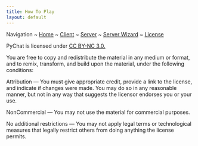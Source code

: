 ```yaml
---
title: How To Play
layout: default
---
```

Navigation ~ [Home](README.md) ~ [Client](CLIENT.md) ~ [Server](SERVER.md) ~ [Server Wizard](WIZARD.md) ~ [License](CREDITS.md)

PyChat is licensed under [CC BY-NC 3.0.](https://creativecommons.org/licenses/by-nc/3.0/us/)

You are free to copy and redistribute the material in any medium or format, and to remix, transform, and build upon the material, under the following conditions:

Attribution — You must give appropriate credit, provide a link to the license, and indicate if changes were made. You may do so in any reasonable manner, but not in any way that suggests the licensor endorses you or your use.

NonCommercial — You may not use the material for commercial purposes.

No additional restrictions — You may not apply legal terms or technological measures that legally restrict others from doing anything the license permits.

